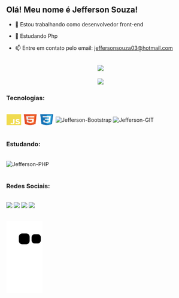 ## Olá! Meu nome é Jefferson Souza!

- 🔭 Estou trabalhando como desenvolvedor front-end 

- 🌱 Estudando Php

- 📫 Entre em contato pelo email: jeffersonsouza03@hotmail.com
<br>

<div align="center">
  <a href="https://github.com/jeffersonsouuza">
  <img height="180em" src="https://github-readme-stats.vercel.app/api?username=jeffersonsouuza&show_icons=true&theme=dark&include_all_commits=true&count_private=true"/>
  <br><br>
  <img height="180em" src="https://github-readme-stats.vercel.app/api/top-langs/?username=jeffersonsouuza&layout=compact&langs_count=7&theme=dark"/>
  </a>
</div>

### Tecnologias:
  
<div style="display: inline_block"><br>
  <img align="center" alt="Jefferson-Js" height="30" width="40" src="https://raw.githubusercontent.com/devicons/devicon/master/icons/javascript/javascript-plain.svg">
  <img align="center" alt="Jefferson-HTML" height="30" width="40" src="https://raw.githubusercontent.com/devicons/devicon/master/icons/html5/html5-original.svg">
  <img align="center" alt="Jefferson-CSS" height="30" width="40" src="https://raw.githubusercontent.com/devicons/devicon/master/icons/css3/css3-original.svg">
  <img align="center" alt="Jefferson-Bootstrap" height="30" width="40" src="https://cdn.jsdelivr.net/gh/devicons/devicon/icons/bootstrap/bootstrap-original.svg">
  <img align="center" alt="Jefferson-GIT" height="30" width="40" src="https://cdn.jsdelivr.net/gh/devicons/devicon/icons/git/git-plain.svg">
</div><br>

### Estudando:

<div style="display: inline_block"><br>
  <img align="center" alt="Jefferson-PHP" height="50" width="60" src="https://cdn.jsdelivr.net/gh/devicons/devicon/icons/php/php-plain.svg">
</div><br>
  
### Redes Sociais:

<div><br> 
  <a href="https://www.linkedin.com/in/ojeffersonsouza/" target="_blank"><img src="https://img.shields.io/badge/-LinkedIn-%230077B5?style=for-the-badge&logo=linkedin&logoColor=white" target="_blank"></a>
  <a href="https://instagram.com/jeffersonsouzadev" target="_blank"><img src="https://img.shields.io/badge/-Instagram-%23E4405F?style=for-the-badge&logo=instagram&logoColor=white" target="_blank"></a>
  <a href="https://twitter.com/ojefersonsouuza" target="_blank"><img src="https://img.shields.io/badge/-Twitter-%230077B5?style=for-the-badge&logo=Twitter&logoColor=white" target="_blank"></a>
  <a href="mailto:jeffersonsouza03@hotmail.com" target="_blank"><img src="https://img.shields.io/badge/-Hotmail-%23E4405F?style=for-the-badge&logo=Hotmail&logoColor=white" target="_blank"></a>
  </div><br>
  
<div>

![Snake animation](https://github.com/jeffersonsouuza/jeffersonsouuza/blob/output/github-contribution-grid-snake.svg)
  
</div>
